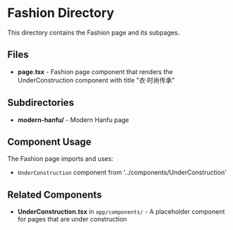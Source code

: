 # Fashion Directory

This directory contains the Fashion page and its subpages.

## Files

- **page.tsx** - Fashion page component that renders the UnderConstruction component with title "衣·时尚传承"

## Subdirectories

- **modern-hanfu/** - Modern Hanfu page

## Component Usage

The Fashion page imports and uses:
- `UnderConstruction` component from '../components/UnderConstruction'

## Related Components

- **UnderConstruction.tsx** in `app/components/` - A placeholder component for pages that are under construction
